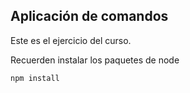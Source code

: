 ## Aplicación de comandos

Este es el ejercicio del curso.

Recuerden instalar los paquetes de node 
``````
npm install
``````